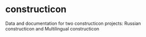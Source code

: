 # constructicon
Data and documentation for two constructicon projects: Russian constructicon and Multilingual constructicon
